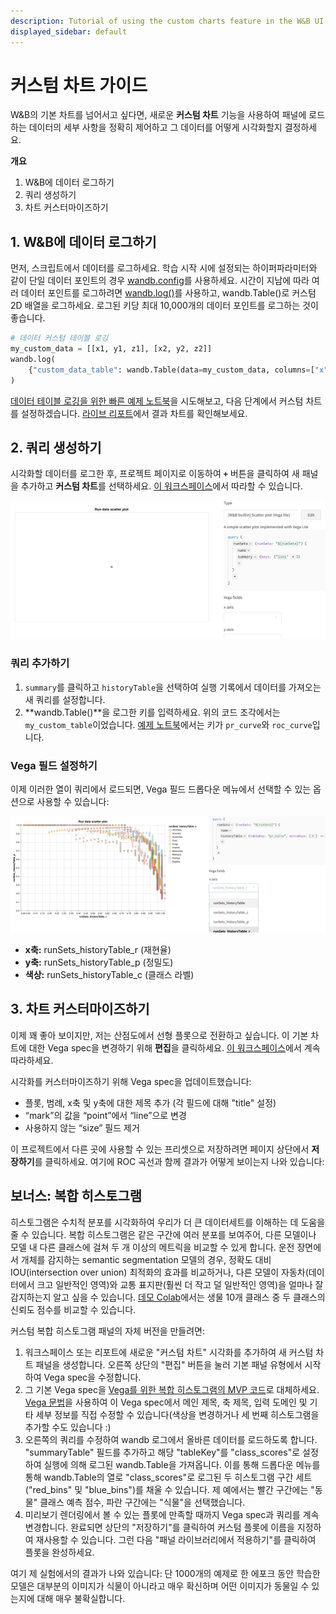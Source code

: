 ```yaml
---
description: Tutorial of using the custom charts feature in the W&B UI
displayed_sidebar: default
---
```


# 커스텀 차트 가이드

W&B의 기본 차트를 넘어서고 싶다면, 새로운 **커스텀 차트** 기능을 사용하여 패널에 로드하는 데이터의 세부 사항을 정확히 제어하고 그 데이터를 어떻게 시각화할지 결정하세요.

**개요**

1. W&B에 데이터 로그하기
2. 쿼리 생성하기
3. 차트 커스터마이즈하기

## 1. W&B에 데이터 로그하기

먼저, 스크립트에서 데이터를 로그하세요. 학습 시작 시에 설정되는 하이퍼파라미터와 같이 단일 데이터 포인트의 경우 [wandb.config](../../../../guides/track/config.md)를 사용하세요. 시간이 지남에 따라 여러 데이터 포인트를 로그하려면 [wandb.log()](../../../../guides/track/log/intro.md)를 사용하고, wandb.Table()로 커스텀 2D 배열을 로그하세요. 로그된 키당 최대 10,000개의 데이터 포인트를 로그하는 것이 좋습니다.

```python
# 데이터 커스텀 테이블 로깅
my_custom_data = [[x1, y1, z1], [x2, y2, z2]]
wandb.log(
    {"custom_data_table": wandb.Table(data=my_custom_data, columns=["x", "y", "z"])}
)
```

[데이터 테이블 로깅을 위한 빠른 예제 노트북](https://bit.ly/custom-charts-colab)을 시도해보고, 다음 단계에서 커스텀 차트를 설정하겠습니다. [라이브 리포트](https://app.wandb.ai/demo-team/custom-charts/reports/Custom-Charts--VmlldzoyMTk5MDc)에서 결과 차트를 확인해보세요.

## 2. 쿼리 생성하기

시각화할 데이터를 로그한 후, 프로젝트 페이지로 이동하여 **`+`** 버튼을 클릭하여 새 패널을 추가하고 **커스텀 차트**를 선택하세요. [이 워크스페이스](https://app.wandb.ai/demo-team/custom-charts)에서 따라할 수 있습니다.

![구성할 준비가 된 새로운 빈 커스텀 차트](/images/app_ui/create_a_query.png)

### 쿼리 추가하기

1. `summary`를 클릭하고 `historyTable`을 선택하여 실행 기록에서 데이터를 가져오는 새 쿼리를 설정합니다.
2. **wandb.Table()**을 로그한 키를 입력하세요. 위의 코드 조각에서는 `my_custom_table`이었습니다. [예제 노트북](https://bit.ly/custom-charts-colab)에서는 키가 `pr_curve`와 `roc_curve`입니다.

### Vega 필드 설정하기

이제 이러한 열이 쿼리에서 로드되면, Vega 필드 드롭다운 메뉴에서 선택할 수 있는 옵션으로 사용할 수 있습니다:

![쿼리 결과에서 열을 불러와 Vega 필드를 설정하기](/images/app_ui/set_vega_fields.png)

* **x축:** runSets\_historyTable\_r (재현율)
* **y축:** runSets\_historyTable\_p (정밀도)
* **색상:** runSets\_historyTable\_c (클래스 라벨)

## 3. 차트 커스터마이즈하기

이제 꽤 좋아 보이지만, 저는 산점도에서 선형 플롯으로 전환하고 싶습니다. 이 기본 차트에 대한 Vega spec을 변경하기 위해 **편집**을 클릭하세요. [이 워크스페이스](https://app.wandb.ai/demo-team/custom-charts)에서 계속 따라하세요.

시각화를 커스터마이즈하기 위해 Vega spec을 업데이트했습니다:

* 플롯, 범례, x축 및 y축에 대한 제목 추가 (각 필드에 대해 "title" 설정)
* “mark”의 값을 “point”에서 “line”으로 변경
* 사용하지 않는 “size” 필드 제거

이 프로젝트에서 다른 곳에 사용할 수 있는 프리셋으로 저장하려면 페이지 상단에서 **저장하기**를 클릭하세요. 여기에 ROC 곡선과 함께 결과가 어떻게 보이는지 나와 있습니다:

## 보너스: 복합 히스토그램

히스토그램은 수치적 분포를 시각화하여 우리가 더 큰 데이터세트를 이해하는 데 도움을 줄 수 있습니다. 복합 히스토그램은 같은 구간에 여러 분포를 보여주어, 다른 모델이나 모델 내 다른 클래스에 걸쳐 두 개 이상의 메트릭을 비교할 수 있게 합니다. 운전 장면에서 개체를 감지하는 semantic segmentation 모델의 경우, 정확도 대비 IOU(intersection over union) 최적화의 효과를 비교하거나, 다른 모델이 자동차(데이터에서 크고 일반적인 영역)와 교통 표지판(훨씬 더 작고 덜 일반적인 영역)을 얼마나 잘 감지하는지 알고 싶을 수 있습니다. [데모 Colab](https://bit.ly/custom-charts-colab)에서는 생물 10개 클래스 중 두 클래스의 신뢰도 점수를 비교할 수 있습니다.

커스텀 복합 히스토그램 패널의 자체 버전을 만들려면:

1. 워크스페이스 또는 리포트에 새로운 "커스텀 차트" 시각화를 추가하여 새 커스텀 차트 패널을 생성합니다. 오른쪽 상단의 "편집" 버튼을 눌러 기본 패널 유형에서 시작하여 Vega spec을 수정합니다.
2. 그 기본 Vega spec을 [Vega를 위한 복합 히스토그램의 MVP 코드](https://gist.github.com/staceysv/9bed36a2c0c2a427365991403611ce21)로 대체하세요. [Vega 문법](https://vega.github.io/)을 사용하여 이 Vega spec에서 메인 제목, 축 제목, 입력 도메인 및 기타 세부 정보를 직접 수정할 수 있습니다(색상을 변경하거나 세 번째 히스토그램을 추가할 수도 있습니다 :)
3. 오른쪽의 쿼리를 수정하여 wandb 로그에서 올바른 데이터를 로드하도록 합니다. "summaryTable" 필드를 추가하고 해당 "tableKey"를 "class\_scores"로 설정하여 실행에 의해 로그된 wandb.Table을 가져옵니다. 이를 통해 드롭다운 메뉴를 통해 wandb.Table의 열로 "class\_scores"로 로그된 두 히스토그램 구간 세트("red\_bins" 및 "blue\_bins")를 채울 수 있습니다. 제 예에서는 빨간 구간에는 "동물" 클래스 예측 점수, 파란 구간에는 "식물"을 선택했습니다.
4. 미리보기 렌더링에서 볼 수 있는 플롯에 만족할 때까지 Vega spec과 쿼리를 계속 변경합니다. 완료되면 상단의 "저장하기"를 클릭하여 커스텀 플롯에 이름을 지정하여 재사용할 수 있습니다. 그런 다음 "패널 라이브러리에서 적용하기"를 클릭하여 플롯을 완성하세요.

여기 제 실험에서의 결과가 나와 있습니다: 단 1000개의 예제로 한 에포크 동안 학습한 모델은 대부분의 이미지가 식물이 아니라고 매우 확신하며 어떤 이미지가 동물일 수 있는지에 대해 매우 불확실합니다.